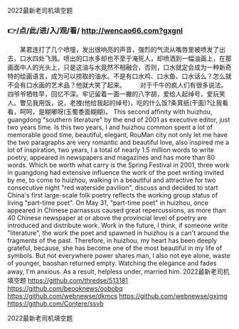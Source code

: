 
2022最新老司机填空题




### 👉/点/此/进/入/观/看/ http://wencao66.com?gxgnl




　　某君连打了几个喷嚏，发出很响亮的声音，强烈的气流从嘴唇里被喷发了出去，口水四处飞溅。喷出的口水多却也不至于淹死人，却喷洒到一幅油画上，在那画面中人的光头上，只是这油与水竟然不相融合，否则，口水就定会成为一种新奇特的绘画语言，成为可以捞取的油水。不是有口水鸡、口水鱼、口水话么？怎么就不会有口水画的艺术品？他就大笑了起来。
　　对于千牛的疯人们有很多说法。
四爷爷牺牲早，回忆不深。牢记留着一面一撇的八字胡，爱给人起绰号，爱玩笑人。瞥见我用饭，说，老拽(他给我起的绰号)，吃的什么饭?条萁纸(干面)?让我看看，呵呵，是糊嘟呀(玉蜀黍面糊糊)。
This second affinity with huizhou, guangdong "southern literature" by the end of 2001 as executive editor, just two years time.
Is this two years, I and huizhou common spent a lot of memorable good time, beautiful, elegant, RouMan city not only let me have the two paragraphs are very romantic and beautiful love, also inspired me a lot of inspiration, two years, I a total of nearly 1.5 million words to write poetry, appeared in newspapers and magazines and has more than 80 words.
Which be worth what carry is the Spring Festival in 2001, three work in guangdong had extensive influence the work of the poet writing invited by me, to come to huizhou, walking in a beautiful and attractive for two consecutive night "red waterside pavilion", discuss and decided to start China's first large-scale folk poetry reflects the working group status of living "part-time poet".
On May 31, "part-time poet" in huizhou, once appeared in Chinese parnassus caused great repercussions, as more than 40 Chinese newspaper at or above the provincial level of poetry are introduced and distribute work.
Work in the future, I think, if someone write "literature", the work the poet and spawned in huizhou is a can't around the fragments of the past.
Therefore, in huizhou, my heart has been deeply grateful, because, she has become one of the most beautiful in my life of symbols.
But not everywhere power shares man, I also not eye alone, waste of younger, baoshan returned empty.
Watching the elegance and fades away, I'm anxious.
As a result, helpless under, married him.
2022最新老司机填空题 https://github.com/thredse/513181
https://github.com/beooknews/oobobq
https://github.com/webnewse/dkmcs
https://github.com/webnewse/gxjmg
https://github.com/Contere/ssvb





2022最新老司机填空题
